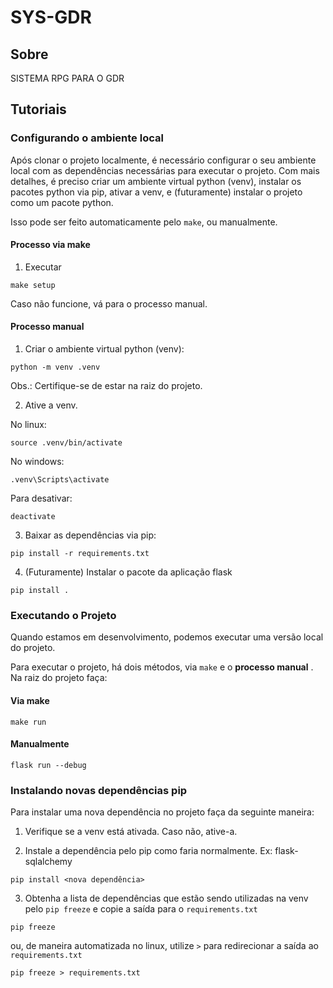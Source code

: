# SYS-GDR

## Sobre
SISTEMA RPG PARA O GDR

## Tutoriais

### Configurando o ambiente local

Após clonar o projeto localmente, é necessário configurar o seu ambiente local com as dependências necessárias para executar o projeto. Com mais detalhes, é preciso criar um ambiente virtual python (venv), instalar os pacotes python via pip, ativar a venv, e (futuramente) instalar o projeto como um pacote python.

Isso pode ser feito automaticamente pelo `make`, ou manualmente.

#### Processo via make

1. Executar
```
make setup
```

Caso não funcione, vá para o processo manual.

#### Processo manual

1. Criar o ambiente virtual python (venv):
```
python -m venv .venv
```
Obs.: Certifique-se de estar na raiz do projeto.

2. Ative a venv.

No linux:
```
source .venv/bin/activate
```

No windows:
```
.venv\Scripts\activate
```

Para desativar:
```
deactivate
```

3. Baixar as dependências via pip:
```
pip install -r requirements.txt
```

4. (Futuramente) Instalar o pacote da aplicação flask
```
pip install .
```

### Executando o Projeto

Quando estamos em desenvolvimento, podemos executar uma versão local do projeto.

Para executar o projeto, há dois métodos, via `make` e o **processo manual** . Na raiz do projeto faça:

#### Via make
```
make run
```

#### Manualmente
```
flask run --debug
```


### Instalando novas dependências pip

Para instalar uma nova dependência no projeto faça da seguinte maneira:

1. Verifique se a venv está ativada. Caso não, ative-a.


2. Instale a dependência pelo pip como faria normalmente. Ex: flask-sqlalchemy
```
pip install <nova dependência>
```

3. Obtenha a lista de dependências que estão sendo utilizadas na venv pelo `pip freeze` e copie a saída para o `requirements.txt`
```
pip freeze
```

ou, de maneira automatizada no linux, utilize `>` para redirecionar a saída ao `requirements.txt`
```
pip freeze > requirements.txt
```
